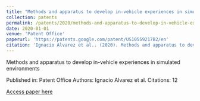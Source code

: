 ```yaml
---
title: "Methods and apparatus to develop in-vehicle experiences in simulated environments"
collection: patents
permalink: /patents/2020/methods-and-apparatus-to-develop-in-vehicle-experi
date: 2020-01-01
venue: 'Patent Office'
paperurl: 'https://patents.google.com/patent/US10559217B2/en'
citation: 'Ignacio Alvarez et al.. (2020). Methods and apparatus to develop in-vehicle experiences in simulated environments. Patent Office.'
---
```


Methods and apparatus to develop in-vehicle experiences in simulated environments

Published in: Patent Office
Authors: Ignacio Alvarez et al.
Citations: 12

[Access paper here](https://patents.google.com/patent/US10559217B2/en)
